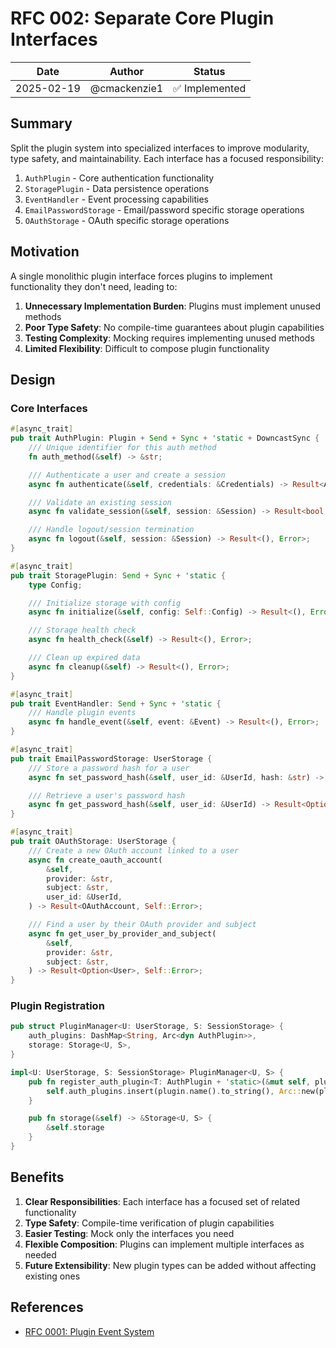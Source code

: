 # RFC 002: Separate Core Plugin Interfaces

| Date       | Author       | Status         |
| ---------- | ------------ | -------------- |
| 2025-02-19 | @cmackenzie1 | ✅ Implemented |

## Summary

Split the plugin system into specialized interfaces to improve modularity, type safety, and maintainability. Each interface has a focused responsibility:

1. `AuthPlugin` - Core authentication functionality
2. `StoragePlugin` - Data persistence operations
3. `EventHandler` - Event processing capabilities
4. `EmailPasswordStorage` - Email/password specific storage operations
5. `OAuthStorage` - OAuth specific storage operations

## Motivation

A single monolithic plugin interface forces plugins to implement functionality they don't need, leading to:

1. **Unnecessary Implementation Burden**: Plugins must implement unused methods
2. **Poor Type Safety**: No compile-time guarantees about plugin capabilities
3. **Testing Complexity**: Mocking requires implementing unused methods
4. **Limited Flexibility**: Difficult to compose plugin functionality

## Design

### Core Interfaces

```rust
#[async_trait]
pub trait AuthPlugin: Plugin + Send + Sync + 'static + DowncastSync {
    /// Unique identifier for this auth method
    fn auth_method(&self) -> &str;

    /// Authenticate a user and create a session
    async fn authenticate(&self, credentials: &Credentials) -> Result<AuthResponse, Error>;

    /// Validate an existing session
    async fn validate_session(&self, session: &Session) -> Result<bool, Error>;

    /// Handle logout/session termination
    async fn logout(&self, session: &Session) -> Result<(), Error>;
}

#[async_trait]
pub trait StoragePlugin: Send + Sync + 'static {
    type Config;

    /// Initialize storage with config
    async fn initialize(&self, config: Self::Config) -> Result<(), Error>;

    /// Storage health check
    async fn health_check(&self) -> Result<(), Error>;

    /// Clean up expired data
    async fn cleanup(&self) -> Result<(), Error>;
}

#[async_trait]
pub trait EventHandler: Send + Sync + 'static {
    /// Handle plugin events
    async fn handle_event(&self, event: &Event) -> Result<(), Error>;
}

#[async_trait]
pub trait EmailPasswordStorage: UserStorage {
    /// Store a password hash for a user
    async fn set_password_hash(&self, user_id: &UserId, hash: &str) -> Result<(), Self::Error>;

    /// Retrieve a user's password hash
    async fn get_password_hash(&self, user_id: &UserId) -> Result<Option<String>, Self::Error>;
}

#[async_trait]
pub trait OAuthStorage: UserStorage {
    /// Create a new OAuth account linked to a user
    async fn create_oauth_account(
        &self,
        provider: &str,
        subject: &str,
        user_id: &UserId,
    ) -> Result<OAuthAccount, Self::Error>;

    /// Find a user by their OAuth provider and subject
    async fn get_user_by_provider_and_subject(
        &self,
        provider: &str,
        subject: &str,
    ) -> Result<Option<User>, Self::Error>;
}
```

### Plugin Registration

```rust
pub struct PluginManager<U: UserStorage, S: SessionStorage> {
    auth_plugins: DashMap<String, Arc<dyn AuthPlugin>>,
    storage: Storage<U, S>,
}

impl<U: UserStorage, S: SessionStorage> PluginManager<U, S> {
    pub fn register_auth_plugin<T: AuthPlugin + 'static>(&mut self, plugin: T) {
        self.auth_plugins.insert(plugin.name().to_string(), Arc::new(plugin));
    }

    pub fn storage(&self) -> &Storage<U, S> {
        &self.storage
    }
}
```

## Benefits

1. **Clear Responsibilities**: Each interface has a focused set of related functionality
2. **Type Safety**: Compile-time verification of plugin capabilities
3. **Easier Testing**: Mock only the interfaces you need
4. **Flexible Composition**: Plugins can implement multiple interfaces as needed
5. **Future Extensibility**: New plugin types can be added without affecting existing ones

## References

- [RFC 0001: Plugin Event System](./001-plugin-events.md)
